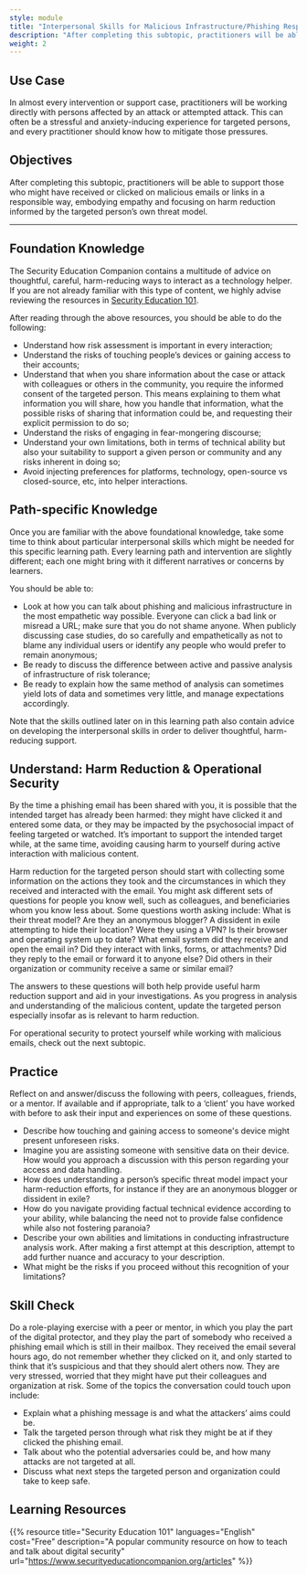 ```yaml
---
style: module
title: "Interpersonal Skills for Malicious Infrastructure/Phishing Response"
description: "After completing this subtopic, practitioners will be able to support those who might have received or clicked on malicious emails or links in a responsible way, embodying empathy and focusing on harm reduction informed by the targeted person’s own threat model"
weight: 2
---
```

## Use Case

In almost every intervention or support case, practitioners will be working directly with persons affected by an attack or attempted attack. This can often be a stressful and anxiety-inducing experience for targeted persons, and every practitioner should know how to mitigate those pressures.

## Objectives

After completing this subtopic, practitioners will be able to support those who might have received or clicked on malicious emails or links in a responsible way, embodying empathy and focusing on harm reduction informed by the targeted person’s own threat model.

- - -

## Foundation Knowledge

The Security Education Companion contains a multitude of advice on thoughtful, careful, harm-reducing ways to interact as a technology helper. If you are not already familiar with this type of content, we highly advise reviewing the resources in [Security Education 101](https://www.securityeducationcompanion.org/articles).

After reading through the above resources, you should be able to do the following:

* Understand how risk assessment is important in every interaction;
* Understand the risks of touching people’s devices or gaining access to their accounts;
* Understand that when you share information about the case or attack with colleagues or others in the community, you require the informed consent of the targeted person. This means explaining to them what information you will share, how you handle that information, what the possible risks of sharing that information could be, and requesting their explicit permission to do so;
* Understand the risks of engaging in fear-mongering discourse;
* Understand your own limitations, both in terms of technical ability but also your suitability to support a given person or community and any risks inherent in doing so;
* Avoid injecting preferences for platforms, technology, open-source vs closed-source, etc, into helper interactions.

## Path-specific Knowledge

Once you are familiar with the above foundational knowledge, take some time to think about particular interpersonal skills which might be needed for this specific learning path. Every learning path and intervention are slightly different; each one might bring with it different narratives or concerns by learners.

You should be able to:

* Look at how you can talk about phishing and malicious infrastructure in the most empathetic way possible. Everyone can click a bad link or misread a URL; make sure that you do not shame anyone. When publicly discussing case studies, do so carefully and empathetically as not to blame any individual users or identify any people who would prefer to remain anonymous;
* Be ready to discuss the difference between active and passive analysis of infrastructure of risk tolerance;
* Be ready to explain how the same method of analysis can sometimes yield lots of data and sometimes very little, and manage expectations accordingly.

Note that the skills outlined later on in this learning path also contain advice on developing the interpersonal skills in order to deliver thoughtful, harm-reducing support.

## Understand: Harm Reduction & Operational Security

By the time a phishing email has been shared with you, it is possible that the intended target has already been harmed: they might have clicked it and entered some data, or they may be impacted by the psychosocial impact of feeling targeted or watched. It’s important to support the intended target while, at the same time, avoiding causing harm to yourself during active interaction with malicious content.

Harm reduction for the targeted person should start with collecting some information on the actions they took and the circumstances in which they received and interacted with the email. You might ask different sets of questions for people you know well, such as colleagues, and beneficiaries whom you know less about. Some questions worth asking include: What is their threat model? Are they an anonymous blogger? A dissident in exile attempting to hide their location? Were they using a VPN? Is their browser and operating system up to date? What email system did they receive and open the email in? Did they interact with links, forms, or attachments? Did they reply to the email or forward it to anyone else? Did others in their organization or community receive a same or similar email?

The answers to these questions will both help provide useful harm reduction support and aid in your investigations. As you progress in analysis and understanding of the malicious content, update the targeted person especially insofar as is relevant to harm reduction.

For operational security to protect yourself while working with malicious emails, check out the next subtopic.

## Practice

Reflect on and answer/discuss the following with peers, colleagues, friends, or a mentor. If available and if appropriate, talk to a ‘client’ you have worked with before to ask their input and experiences on some of these questions.

* Describe how touching and gaining access to someone's device might present unforeseen risks.
* Imagine you are assisting someone with sensitive data on their device. How would you approach a discussion with this person regarding your access and data handling.
* How does understanding a person’s specific threat model impact your harm-reduction efforts, for instance if they are an anonymous blogger or dissident in exile?
* How do you navigate providing factual technical evidence according to your ability, while balancing the need not to provide false confidence while also not fostering paranoia?
* Describe your own abilities and limitations in conducting infrastructure analysis work. After making a first attempt at this description, attempt to add further nuance and accuracy to your description.
* What might be the risks if you proceed without this recognition of your limitations?

## Skill Check

Do a role-playing exercise with a peer or mentor, in which you play the part of the digital protector, and they play the part of somebody who received a phishing email which is still in their mailbox. They received the email several hours ago, do not remember whether they clicked on it, and only started to think that it’s suspicious and that they should alert others now. They are very stressed, worried that they might have put their colleagues and organization at risk. Some of the topics the conversation could touch upon include:

* Explain what a phishing message is and what the attackers’ aims could be.
* Talk the targeted person through what risk they might be at if they clicked the phishing email.
* Talk about who the potential adversaries could be, and how many attacks are not targeted at all.
* Discuss what next steps the targeted person and organization could take to keep safe.

## Learning Resources

{{% resource title="Security Education 101" languages="English" cost="Free" description="A popular community resource on how to teach and talk about digital security" url="https://www.securityeducationcompanion.org/articles" %}}


